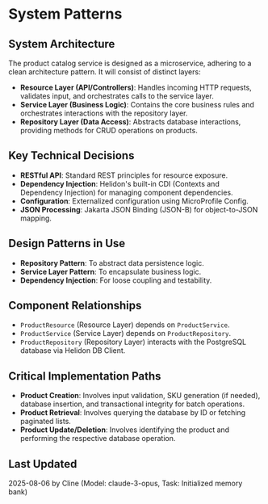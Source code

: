 # System Patterns

## System Architecture
The product catalog service is designed as a microservice, adhering to a clean architecture pattern. It will consist of distinct layers:
- **Resource Layer (API/Controllers)**: Handles incoming HTTP requests, validates input, and orchestrates calls to the service layer.
- **Service Layer (Business Logic)**: Contains the core business rules and orchestrates interactions with the repository layer.
- **Repository Layer (Data Access)**: Abstracts database interactions, providing methods for CRUD operations on products.

## Key Technical Decisions
- **RESTful API**: Standard REST principles for resource exposure.
- **Dependency Injection**: Helidon's built-in CDI (Contexts and Dependency Injection) for managing component dependencies.
- **Configuration**: Externalized configuration using MicroProfile Config.
- **JSON Processing**: Jakarta JSON Binding (JSON-B) for object-to-JSON mapping.

## Design Patterns in Use
- **Repository Pattern**: To abstract data persistence logic.
- **Service Layer Pattern**: To encapsulate business logic.
- **Dependency Injection**: For loose coupling and testability.

## Component Relationships
- `ProductResource` (Resource Layer) depends on `ProductService`.
- `ProductService` (Service Layer) depends on `ProductRepository`.
- `ProductRepository` (Repository Layer) interacts with the PostgreSQL database via Helidon DB Client.

## Critical Implementation Paths
- **Product Creation**: Involves input validation, SKU generation (if needed), database insertion, and transactional integrity for batch operations.
- **Product Retrieval**: Involves querying the database by ID or fetching paginated lists.
- **Product Update/Deletion**: Involves identifying the product and performing the respective database operation.

## Last Updated
2025-08-06 by Cline (Model: claude-3-opus, Task: Initialized memory bank)
